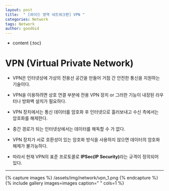 ```yaml
---
layout: post
title:  " [와이드 영역 네트워크편] VPN "
categories: Network
tags: Network
author: goodGid
---
```

* content
{:toc}


# VPN (Virtual Private Network)

* VPN은 인터넷상에 가상의 전용선 공간을 만들어 거점 간 안전한 통신을 지원하는 기술이다.

* VPN을 이용하려면 상호 연결 부분에 전용 VPN 장치 or 그러한 기능이 내장된 라우터나 방화벽 설치가 필요하다.

* VPN 장치에서는 통신 데이터를 암호화 후 인터넷으로 흘러보내고 수신 측에서는 암호화를 해제한다.

* 중간 경로가 되는 인터넷상에서는 데이터를 해독할 수 가 없다.

* VPN 장치가 서로 호환성이 있는 암호화 방식을 사용하지 않으면 데이터의 암호화 해제가 불가능하다.

* 따라서 현재 VPN의 표준 프로토콜로 <b>IPSec(IP Security)</b>라는 규격이 정의되어 있다.


---

{% capture images %}
    /assets/img/network/vpn_1.png
{% endcapture %}
{% include gallery images=images caption=" " cols=1 %}


